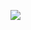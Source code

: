 ![](https://www.nta.go.jp/tmp/b53000be-4c4d-4795-a2b2-201161ff1eda/images/c9dca740f1388dae2e79219135aef677ebb1935644ee308b067ed70c2d0508de.jpg)